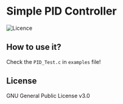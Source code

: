 # Simple PID Controller

![Licence](https://img.shields.io/github/license/talhaSr/PIDController?style=flat-square)
## How to use it?
Check the `PID_Test.c` in `examples` file!

License
----

GNU General Public License v3.0